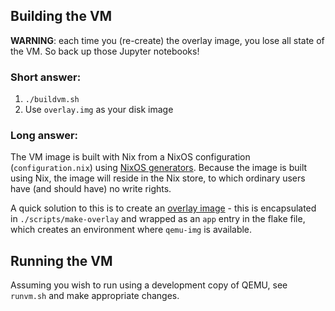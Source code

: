 ## Building the VM

**WARNING**: each time you (re-create) the overlay image, you lose all state of the VM. So back up
those Jupyter notebooks!

### Short answer:
1) `./buildvm.sh`
2) Use `overlay.img` as your disk image

### Long answer:
The VM image is built with Nix from a NixOS configuration (`configuration.nix`) using
[NixOS generators](https://github.com/nix-community/nixos-generators). Because the image
is built using Nix, the image will reside in the Nix store, to which ordinary users have
(and should have) no write rights.

A quick solution to this is to create an [overlay image](https://kashyapc.fedorapeople.org/virt/lc-2012/snapshots-handout.html) - this is encapsulated in `./scripts/make-overlay` and wrapped as an `app` entry in the flake file, which creates an environment where `qemu-img` is available.

## Running the VM

Assuming you wish to run using a development copy of QEMU, see `runvm.sh` and make appropriate changes.
